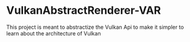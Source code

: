 # VulkanAbstractRenderer-VAR
This project is meant to abstractize the Vulkan Api to make it simpler to learn about the architecture of Vulkan
